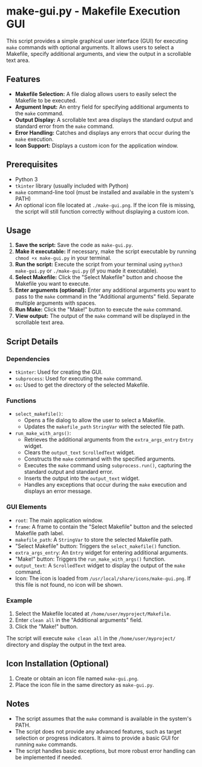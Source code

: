 # make-gui.py - Makefile Execution GUI

This script provides a simple graphical user interface (GUI) for executing `make` commands with optional arguments. It allows users to select a Makefile, specify additional arguments, and view the output in a scrollable text area.

## Features

* **Makefile Selection:** A file dialog allows users to easily select the Makefile to be executed.
* **Argument Input:** An entry field for specifying additional arguments to the `make` command.
* **Output Display:** A scrollable text area displays the standard output and standard error from the `make` command.
* **Error Handling:** Catches and displays any errors that occur during the `make` execution.
* **Icon Support:** Displays a custom icon for the application window.

## Prerequisites

* Python 3
* `tkinter` library (usually included with Python)
* `make` command-line tool (must be installed and available in the system's PATH)
* An optional icon file located at `./make-gui.png`. If the icon file is missing, the script will still function correctly without displaying a custom icon.

## Usage

1.  **Save the script:** Save the code as `make-gui.py`.
2.  **Make it executable:** If necessary, make the script executable by running `chmod +x make-gui.py` in your terminal.
3.  **Run the script:** Execute the script from your terminal using `python3 make-gui.py` or `./make-gui.py` (if you made it executable).
4.  **Select Makefile:** Click the "Select Makefile" button and choose the Makefile you want to execute.
5.  **Enter arguments (optional):** Enter any additional arguments you want to pass to the `make` command in the "Additional arguments" field. Separate multiple arguments with spaces.
6.  **Run Make:** Click the "Make!" button to execute the `make` command.
7.  **View output:** The output of the `make` command will be displayed in the scrollable text area.

## Script Details

### Dependencies

* `tkinter`: Used for creating the GUI.
* `subprocess`: Used for executing the `make` command.
* `os`: Used to get the directory of the selected Makefile.

### Functions

* `select_makefile()`:
    * Opens a file dialog to allow the user to select a Makefile.
    * Updates the `makefile_path` `StringVar` with the selected file path.
* `run_make_with_args()`:
    * Retrieves the additional arguments from the `extra_args_entry` `Entry` widget.
    * Clears the `output_text` `ScrolledText` widget.
    * Constructs the `make` command with the specified arguments.
    * Executes the `make` command using `subprocess.run()`, capturing the standard output and standard error.
    * Inserts the output into the `output_text` widget.
    * Handles any exceptions that occur during the `make` execution and displays an error message.

### GUI Elements

* `root`: The main application window.
* `frame`: A frame to contain the "Select Makefile" button and the selected Makefile path label.
* `makefile_path`: A `StringVar` to store the selected Makefile path.
* "Select Makefile" button: Triggers the `select_makefile()` function.
* `extra_args_entry`: An `Entry` widget for entering additional arguments.
* "Make!" button: Triggers the `run_make_with_args()` function.
* `output_text`: A `ScrolledText` widget to display the output of the `make` command.
* Icon: The icon is loaded from `/usr/local/share/icons/make-gui.png`. If this file is not found, no icon will be shown.

### Example

1.  Select the Makefile located at `/home/user/myproject/Makefile`.
2.  Enter `clean all` in the "Additional arguments" field.
3.  Click the "Make!" button.

The script will execute `make clean all` in the `/home/user/myproject/` directory and display the output in the text area.

## Icon Installation (Optional)

1.  Create or obtain an icon file named `make-gui.png`.
2.  Place the icon file in the same directory as `make-gui.py`.

## Notes

* The script assumes that the `make` command is available in the system's PATH.
* The script does not provide any advanced features, such as target selection or progress indicators. It aims to provide a basic GUI for running `make` commands.
* The script handles basic exceptions, but more robust error handling can be implemented if needed.
